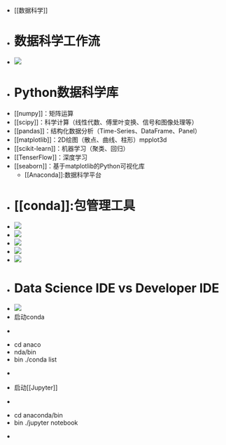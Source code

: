 - [[数据科学]]
- # 数据科学工作流
- ![](https://yupic.oss-cn-shanghai.aliyuncs.com/202111112152268.png)
- # Python数据科学库
- [[numpy]]：矩阵运算
- [[scipy]]：科学计算（线性代数、傅里叶变换、信号和图像处理等）
- [[pandas]]：结构化数据分析（Time-Series、DataFrame、Panel）
- [[matplotlib]]：2D绘图（散点、曲线、柱形）mpplot3d
- [[scikit-learn]]：机器学习（聚类、回归）
- [[TenserFlow]]：深度学习
- [[seaborn]]：基于matplotlib的Python可视化库
	- [[Anaconda]]:数据科学平台
- # [[conda]]:包管理工具
- ![](https://yupic.oss-cn-shanghai.aliyuncs.com/202111112247196.png)
- ![](https://yupic.oss-cn-shanghai.aliyuncs.com/202111112247382.png)
- ![](https://yupic.oss-cn-shanghai.aliyuncs.com/202111112247738.png)
- ![](https://yupic.oss-cn-shanghai.aliyuncs.com/202111112248136.png)
- ![](https://yupic.oss-cn-shanghai.aliyuncs.com/202111112248593.png)
- # Data Science IDE vs Developer IDE
- ![](https://yupic.oss-cn-shanghai.aliyuncs.com/202111112248276.png)
- 启动conda
- ```纯文本
- cd anaco
- nda/bin
- bin ./conda list
- ```
- 启动[[Jupyter]]
- ```纯文本
- cd anaconda/bin
- bin ./jupyter notebook
- ```